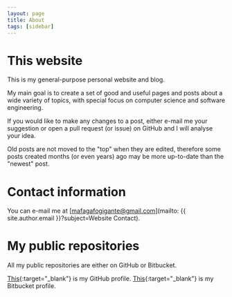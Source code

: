 ```yaml
---
layout: page
title: About
tags: [sidebar]
---
```


# This website

This is my general-purpose personal website and blog.

My main goal is to create a set of good and useful pages and posts about a wide
variety of topics, with special focus on computer science and software
engineering.

If you would like to make any changes to a post, either e-mail me your
suggestion or open a pull request (or issue) on GitHub and I will analyse your
idea.

Old posts are not moved to the "top" when they are edited, therefore some posts
created months (or even years) ago may be more up-to-date than the "newest"
post.

# Contact information

You can e-mail me at [mafagafogigante@gmail.com](mailto:
{{ site.author.email }}?subject=Website Contact).

# My public repositories

All my public repositories are either on GitHub or Bitbucket.

[This](https://github.com/mafagafogigante){:target="_blank"} is my GitHub
profile.  [This](https://bitbucket.org/mafagafogigante){:target="_blank"} is my
Bitbucket profile.
